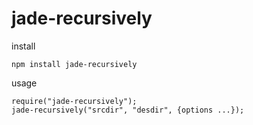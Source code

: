 jade-recursively
==================

install

    npm install jade-recursively

usage

    require("jade-recursively");
    jade-recursively("srcdir", "desdir", {options ...});

